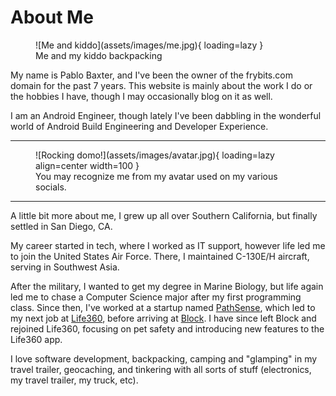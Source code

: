 # About Me

<figure markdown="span">
  ![Me and kiddo](assets/images/me.jpg){ loading=lazy }
  <figcaption>Me and my kiddo backpacking</figcaption>
</figure>

My name is Pablo Baxter, and I've been the owner of the frybits.com domain for the past 7 years. This website is mainly about the work I do or the hobbies I have, though I may occasionally blog on it as well.

I am an Android Engineer, though lately I've been dabbling in the wonderful world of Android Build Engineering and Developer Experience.

---

<figure markdown="span">
  ![Rocking domo!](assets/images/avatar.jpg){ loading=lazy align=center width=100 }
  <figcaption>You may recognize me from my avatar used on my various socials.</figcaption>
</figure>

---

A little bit more about me, I grew up all over Southern California, but finally settled in San Diego, CA.

My career started in tech, where I worked as IT support, however life led me to join the United States Air Force. There, I maintained C-130E/H aircraft, serving in Southwest Asia.

After the military, I wanted to get my degree in Marine Biology, but life again led me to chase a Computer Science major after my first programming class. Since then, I've worked at a startup named [PathSense](https://pathsense.com/), which led to my next job at [Life360](https://www.life360.com/), before arriving at [Block](https://block.xyz/). I have since left Block and rejoined Life360, focusing on pet safety and introducing new features to the Life360 app.

I love software development, backpacking, camping and "glamping" in my travel trailer, geocaching, and tinkering with all sorts of stuff (electronics, my travel trailer, my truck, etc).
